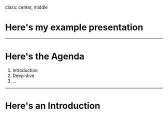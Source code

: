 class: center, middle

# Here's my example presentation

---

# Here's the Agenda

1. Introduction
2. Deep-dive
3. ...

---

# Here's an Introduction
